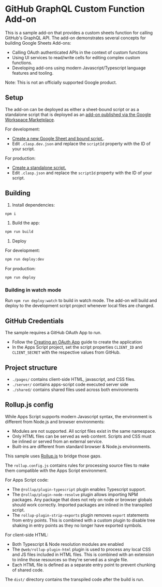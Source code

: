 # GitHub GraphQL Custom Function Add-on

This is a sample add-on that provides a custom sheets function
for calling GitHub's GraphQL API. The add-on demonstrates
several concepts for building Google Sheets Add-ons:

* Calling OAuth authenticated APIs in the context of
  custom functions
* Using UI services to read/write cells for editing complex
  custom functions.
* Developing add-ons using modern Javascript/Typescript language
  features and tooling.

Note: This is not an officially supported Google product.

## Setup

The add-on can be deployed as either a sheet-bound script or as a
standalone script that is deployed as an [add-on published via the Google Workspace Marketplace](https://developers.google.com/apps-script/add-ons/how-tos/publish-add-on-overview). 

For development:

* [Create a new Google Sheet and bound script.](https://developers.google.com/apps-script/guides/projects#create_a_project_from_google_docs_sheets_or_slides).
* Edit `.clasp.dev.json` and replace the `scriptId` property
  with the ID of your script.

For production:

* [Create a standalone script.](https://developers.google.com/apps-script/guides/projects#create_a_project_from_google_drive)
* Edit `.clasp.json` and replace the `scriptId` property
  with the ID of your script.

## Building

1. Install dependencies:

```sh
npm i
```

1. Build the app:

```sh
npm run build
```

1. Deploy

For development:

```sh
npm run deploy:dev
```

For production:
```sh
npm run deploy
```

### Building in watch mode

Run `npm run deploy:watch` to build in watch mode. The add-on will
build and deploy to the development script project whenever
local files are changed.

## GitHub Credentials

The sample requires a GitHub OAuth App to run.

* Follow the [Creating an OAuth App](https://docs.github.com/en/developers/apps/building-oauth-apps/creating-an-oauth-app) guide to create the application
* In the Apps Script project, set the script properties `CLIENT_ID` and `CLIENT_SECRET` with the respective values from GitHub.


## Project structure

* `./pages/` contains client-side HTML, javascript, and CSS files.
* `./server/` contains apps-script code executed server side
* `./shared/` contains shared files used across both environments

## Rollup.js config

While Apps Script supports modern Javascript syntax, the environment is different from Node.js and browser environments:

* Modules are not supported. All script files exist in the same namespace.
* Only HTML files can be served as web content. Scripts and CSS must be inlined or served from an external service.
* Built-ins are different from standard browser & Node.js environments.

This sample uses [Rollup.js](https://rollupjs.org/guide/en/) to bridge those gaps.

The `rollup.config.js` contains rules for processing source files
to make them compatible with the Apps Script environment.

For Apps Script code:

* The `@rollup/plugin-typescript` plugin enables Typescript support.
* The `@rollup/plugin-node-resolve` plugin allows importing NPM 
  packages. Any package that does not rely on node or browser
  globals should work correctly. Imported packages are inlined
  in the transpiled script.
* The `rollup-plugin-strip-exports` plugin removes `export` statements
  from entry points. This is combined with a custom plugin to
  disable tree shaking in entry points as they no longer have exported
  symbols.

For client-side HTML:

* Both Typescript & Node resolution modules are enabled
* The `@web/rollup-plugin-html` plugin is used to process
  any local CSS and JS files included in HTML files. This is
  combined with an extension to inline those resources so they're
  served as a single file.
* Each HTML file is defined as a separate entry point to prevent
  chunking of shared code.

The `dist/` directory contains the transpiled code after the build is run.




